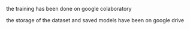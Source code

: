 the training has been done on google colaboratory 


the storage of the dataset and saved models have been on google drive
